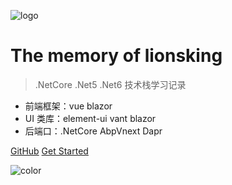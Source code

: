 ![logo](https://docsify.js.org/_media/icon.svg)

# The memory of lionsking

> .NetCore .Net5 .Net6 技术栈学习记录

- 前端框架：vue blazor
- UI 类库：element-ui vant blazor
- 后端口：.NetCore AbpVnext Dapr

[GitHub](https://github.com/OldKing-lion)
[Get Started](#quick-start)

![color](#f0f0f0)
